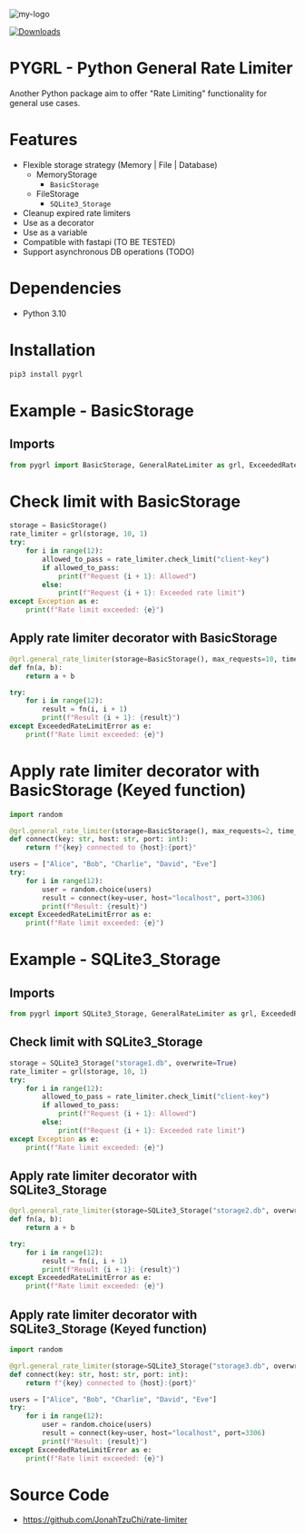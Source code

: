 ![my-logo](https://jonahtzuchi.github.io/rate-limiter/logo-mini.jpg "pygrl-Logo")

[![Downloads](https://static.pepy.tech/badge/pygrl)](https://pepy.tech/project/pygrl)

# PYGRL - Python General Rate Limiter
Another Python package aim to offer "Rate Limiting" functionality for general use cases.

# Features
- Flexible storage strategy (Memory | File | Database)
  - MemoryStorage
    - `BasicStorage`
  - FileStorage
    - `SQLite3_Storage`
- Cleanup expired rate limiters
- Use as a decorator
- Use as a variable
- Compatible with fastapi (TO BE TESTED)
- Support asynchronous DB operations (TODO)

# Dependencies
- Python 3.10

# Installation
```bash
pip3 install pygrl
```

# Example - BasicStorage

## Imports
```python
from pygrl import BasicStorage, GeneralRateLimiter as grl, ExceededRateLimitError
```

# Check limit with BasicStorage
```python
storage = BasicStorage()
rate_limiter = grl(storage, 10, 1)
try:
    for i in range(12):
        allowed_to_pass = rate_limiter.check_limit("client-key")
        if allowed_to_pass:
            print(f"Request {i + 1}: Allowed")
        else:
            print(f"Request {i + 1}: Exceeded rate limit")
except Exception as e:
    print(f"Rate limit exceeded: {e}")
```

## Apply rate limiter decorator with BasicStorage
```python
@grl.general_rate_limiter(storage=BasicStorage(), max_requests=10, time_window=1)
def fn(a, b):
    return a + b

try:
    for i in range(12):
        result = fn(i, i + 1)
        print(f"Result {i + 1}: {result}")
except ExceededRateLimitError as e:
    print(f"Rate limit exceeded: {e}")
```

# Apply rate limiter decorator with BasicStorage (Keyed function)
```python
import random

@grl.general_rate_limiter(storage=BasicStorage(), max_requests=2, time_window=1)
def connect(key: str, host: str, port: int):
    return f"{key} connected to {host}:{port}"

users = ["Alice", "Bob", "Charlie", "David", "Eve"]
try:
    for i in range(12):
        user = random.choice(users)
        result = connect(key=user, host="localhost", port=3306)
        print(f"Result: {result}")
except ExceededRateLimitError as e:
    print(f"Rate limit exceeded: {e}")
```

# Example - SQLite3_Storage

## Imports
```python
from pygrl import SQLite3_Storage, GeneralRateLimiter as grl, ExceededRateLimitError
```

## Check limit with SQLite3_Storage
```python
storage = SQLite3_Storage("storage1.db", overwrite=True)
rate_limiter = grl(storage, 10, 1)
try:
    for i in range(12):
        allowed_to_pass = rate_limiter.check_limit("client-key")
        if allowed_to_pass:
            print(f"Request {i + 1}: Allowed")
        else:
            print(f"Request {i + 1}: Exceeded rate limit")
except Exception as e:
    print(f"Rate limit exceeded: {e}")
```

## Apply rate limiter decorator with SQLite3_Storage
```python
@grl.general_rate_limiter(storage=SQLite3_Storage("storage2.db", overwrite=True), max_requests=10, time_window=1)
def fn(a, b):
    return a + b

try:
    for i in range(12):
        result = fn(i, i + 1)
        print(f"Result {i + 1}: {result}")
except ExceededRateLimitError as e:
    print(f"Rate limit exceeded: {e}")
```

## Apply rate limiter decorator with SQLite3_Storage (Keyed function)
```python
import random

@grl.general_rate_limiter(storage=SQLite3_Storage("storage3.db", overwrite=True), max_requests=2, time_window=1)
def connect(key: str, host: str, port: int):
    return f"{key} connected to {host}:{port}"

users = ["Alice", "Bob", "Charlie", "David", "Eve"]
try:
    for i in range(12):
        user = random.choice(users)
        result = connect(key=user, host="localhost", port=3306)
        print(f"Result: {result}")
except ExceededRateLimitError as e:
    print(f"Rate limit exceeded: {e}")
```

# Source Code
- https://github.com/JonahTzuChi/rate-limiter
